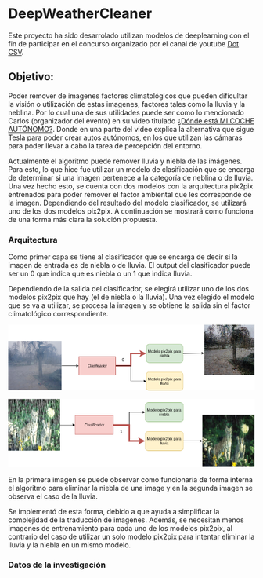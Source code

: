 # DeepWeatherCleaner

Este proyecto ha sido desarrolado utilizan modelos de deeplearning con el fin de participar en el concurso organizado por el canal de youtube [Dot CSV](https://www.youtube.com/channel/UCy5znSnfMsDwaLlROnZ7Qbg).

## Objetivo:

Poder remover de imagenes factores climatológicos que pueden dificultar la visión o utilización de estas imagenes, factores tales como la lluvia y la neblina. Por lo cual una de sus utilidades puede ser como lo mencionado Carlos (organizador del evento) en su video titulado [¿Dónde está MI COCHE AUTÓNOMO?](https://www.youtube.com/watch?v=QaZKKYEvT7s). Donde en una parte del video explica la alternativa que sigue Tesla para poder crear autos autónomos, en los que utilizan las cámaras para poder llevar a cabo la tarea de percepción del entorno.

Actualmente el algoritmo puede remover lluvia y niebla de las imágenes. Para esto, lo que hice fue utilizar un modelo de clasificación que se encarga de determinar si una imagen pertenece a la categoría de neblina o de lluvia. Una vez hecho esto, se cuenta con dos modelos con la arquitectura pix2pix entrenados para poder remover el factor ambiental que les corresponde de la imagen. Dependiendo del resultado del modelo clasificador, se utilizará uno de los dos modelos pix2pix. A continuación se mostrará como funciona de una forma más clara la solución propuesta.

### Arquitectura

Como primer capa se tiene al clasificador que se encarga de decir si la imagen de entrada es de niebla o de lluvia. El output del clasificador puede ser un 0 que indica que es niebla o un 1 que indica lluvia.

Dependiendo de la salida del clasificador, se elegirá utilizar uno de los dos modelos pix2pix que hay (el de niebla o la lluvia). Una vez elegido el modelo que se va a utilizar, se procesa la imagen y se obtiene la salida sin el factor climatológico correspondiente.

![Arquitectura caso niebla](assets/arquitectura1.png)

![Arquitectura caso lluvia](assets/arquitectura2.png)

En la primera imagen se puede observar como funcionaría de forma interna el algoritmo para eliminar la niebla de una image y en la segunda imagen se observa el caso de la lluvia.

Se implementó de esta forma, debido a que ayuda a simplificar la complejidad de la traducción de imagenes. Además, se necesitan menos imagenes de entrenamiento para cada uno de los modelos pix2pix, al contrario del caso de utilizar un solo modelo pix2pix para intentar eliminar la lluvia y la niebla en un mismo modelo.

### Datos de la investigación

